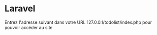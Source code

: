 # Laravel

Entrez l'adresse suivant dans votre URL 127.0.0.1/todolist/index.php pour pouvoir accéder au site